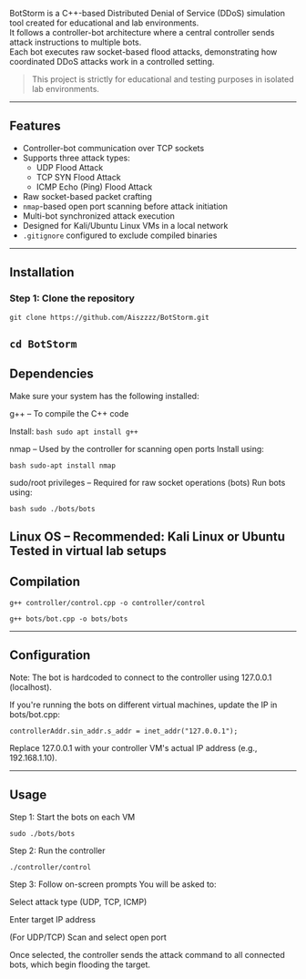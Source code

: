 BotStorm is a C++-based Distributed Denial of Service (DDoS) simulation tool created for educational and lab environments.  
It follows a controller-bot architecture where a central controller sends attack instructions to multiple bots.  
Each bot executes raw socket-based flood attacks, demonstrating how coordinated DDoS attacks work in a controlled setting.

> This project is strictly for educational and testing purposes in isolated lab environments.
---
## Features

- Controller-bot communication over TCP sockets
- Supports three attack types:
  - UDP Flood Attack
  - TCP SYN Flood Attack
  - ICMP Echo (Ping) Flood Attack
- Raw socket-based packet crafting
- `nmap`-based open port scanning before attack initiation
- Multi-bot synchronized attack execution
- Designed for Kali/Ubuntu Linux VMs in a local network
- `.gitignore` configured to exclude compiled binaries
---
## Installation

### Step 1: Clone the repository


```git clone https://github.com/Aiszzzz/BotStorm.git```

```cd BotStorm```
---
## Dependencies
Make sure your system has the following installed:

g++ – To compile the C++ code

Install: ```bash sudo apt install g++```

nmap – Used by the controller for scanning open ports
Install using:

```bash sudo-apt install nmap```

sudo/root privileges – Required for raw socket operations (bots)
Run bots using: 

```bash sudo ./bots/bots```

Linux OS – Recommended: Kali Linux or Ubuntu
Tested in virtual lab setups
---
## Compilation

```g++ controller/control.cpp -o controller/control```

```g++ bots/bot.cpp -o bots/bots```

---
## Configuration
Note: The bot is hardcoded to connect to the controller using 127.0.0.1 (localhost).

If you're running the bots on different virtual machines, update the IP in bots/bot.cpp:

```controllerAddr.sin_addr.s_addr = inet_addr("127.0.0.1");```

Replace 127.0.0.1 with your controller VM's actual IP address (e.g., 192.168.1.10).

---
## Usage
Step 1: Start the bots on each VM

```sudo ./bots/bots```

Step 2: Run the controller

```./controller/control```

Step 3: Follow on-screen prompts
You will be asked to:

Select attack type (UDP, TCP, ICMP)

Enter target IP address

(For UDP/TCP) Scan and select open port

Once selected, the controller sends the attack command to all connected bots, which begin flooding the target.
